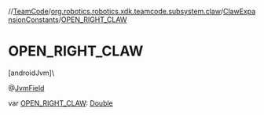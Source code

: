 //[TeamCode](../../../index.md)/[org.robotics.robotics.xdk.teamcode.subsystem.claw](../index.md)/[ClawExpansionConstants](index.md)/[OPEN_RIGHT_CLAW](-o-p-e-n_-r-i-g-h-t_-c-l-a-w.md)

# OPEN_RIGHT_CLAW

[androidJvm]\

@[JvmField](https://kotlinlang.org/api/latest/jvm/stdlib/kotlin.jvm/-jvm-field/index.html)

var [OPEN_RIGHT_CLAW](-o-p-e-n_-r-i-g-h-t_-c-l-a-w.md): [Double](https://kotlinlang.org/api/latest/jvm/stdlib/kotlin/-double/index.html)
